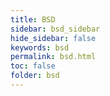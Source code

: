 ```yaml
---
title: BSD
sidebar: bsd_sidebar
hide_sidebar: false
keywords: bsd
permalink: bsd.html
toc: false
folder: bsd
---
```

